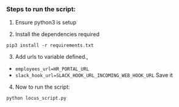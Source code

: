 ### Steps to run the script:

1. Ensure python3 is setup 

2. Install the dependencies required

```
pip3 install -r requirements.txt
```

3. Add urls to variable defined., 
- `employees_url=HR_PORTAL_URL`
- `slack_hook_url=SLACK_HOOK_URL_INCOMING_WEB_HOOK_URL`
Save it

4. Now to run the script:
```
python locus_script.py
```
